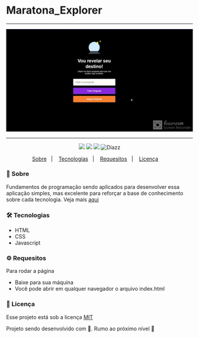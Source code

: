 # Maratona_Explorer

***

<p align="center">
    <img src="https://raw.githubusercontent.com/wevdiaz/Maratona_Explorer/main/img/maratonaExplorer.gif">
</p>

***

 <p align="center">  
      <a>
          <img src="https://img.shields.io/github/repo-size/wevdiaz/Maratona_Explorer?color=%237158e2">        
      </a>  
      <a>
          <img src="https://img.shields.io/github/license/wevdiaz/Maratona_Explorer?color=%237158e2">        
      </a>      
      <a>
          <img src="https://img.shields.io/github/languages/count/wevdiaz/Maratona_Explorer?color=%237158e2">       
      </a>      
      <a>          
          <img alt="Diazz" src="https://img.shields.io/badge/made%20by-Diazz-Maratona_Explorer?color=%237158e2"> 
      </a>      
  </p> 

<p align="center">
    <a href="#speech_balloon-sobre">Sobre</a>&nbsp;&nbsp;&nbsp;|&nbsp;&nbsp;&nbsp;
    <a href="#hammer_and_wrench-tecnologias">Tecnologias</a>&nbsp;&nbsp;&nbsp;|&nbsp;&nbsp;&nbsp;
    <a href="#gear-requesitos">Requesitos</a>&nbsp;&nbsp;&nbsp;|&nbsp;&nbsp;&nbsp;
    <a href="#scroll-licença">Licença</a>&nbsp;&nbsp;&nbsp;&nbsp;&nbsp;&nbsp;    
</p>

### :speech_balloon: Sobre
Fundamentos de programação sendo aplicados para desenvolver essa aplicação simples, mas excelente para reforçar a base de conhecimento sobre cada tecnologia. Veja mais [aqui]( https://wevdiaz.github.io/Maratona_Explorer/)
 
 ### :hammer_and_wrench: Tecnologias
 
 * HTML
 * CSS
 * Javascript

### :gear: Requesitos

Para rodar a página

* Baixe para sua máquina
* Você pode abrir em qualquer navegador o arquivo index.html

### :scroll: Licença

Esse projeto está sob a licença [MIT](https://github.com/wevdiaz/Maratona_Explorer/blob/main/LICENSE)

Projeto sendo desenvolvido com :blue_heart:. Rumo ao próximo nível :rocket: 
